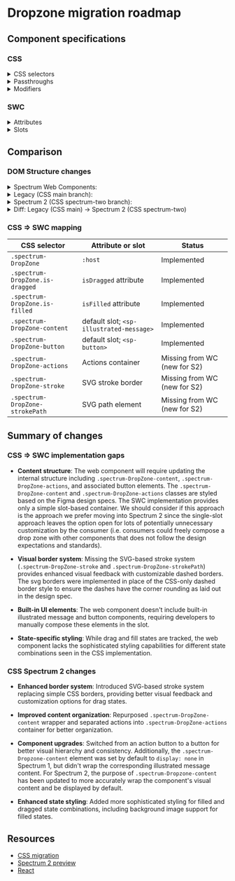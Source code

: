 # Dropzone migration roadmap

## Component specifications

### CSS

<details>
<summary>CSS selectors</summary>

- `.spectrum-DropZone`
- `.spectrum-DropZone .spectrum-IllustratedMessage`

**Subcomponents:**

- `.spectrum-DropZone-actions`
- `.spectrum-DropZone.is-filled.is-dragged .spectrum-DropZone-actions`
- `.spectrum-DropZone-button`
- `.spectrum-DropZone-button .spectrum-Button-label`
- `.spectrum-DropZone-content`
- `.spectrum-DropZone.is-filled.is-dragged .spectrum-DropZone-content`
- `.spectrum-DropZone-stroke`
- `.spectrum-DropZone-strokePath`
- `.spectrum-DropZone.is-dragged .spectrum-DropZone-strokePath`
- `.spectrum-DropZone:has(.spectrum-DropZone-stroke)`

**Interactive states:**

- `.spectrum-DropZone-button:focus`
- `.spectrum-DropZone-button:hover`
- `.spectrum-DropZone:focus-visible`

**Variants:**

- `.spectrum-DropZone.is-dragged`
- `.spectrum-DropZone.is-filled`
- `.spectrum-DropZone.is-filled.is-dragged`

</details>

<details>
<summary>Passthroughs</summary>

- `--mod-button-border-radius`
- `--mod-illustrated-message-description-font-size`
- `--mod-illustrated-message-description-position`
- `--mod-illustrated-message-description-to-action`
- `--mod-illustrated-message-description-z-index`
- `--mod-illustrated-message-display`
- `--mod-illustrated-message-illustration-color`
- `--mod-illustrated-message-vertical-maximum-width`

</details>

<details>
<summary>Modifiers</summary>

- `--mod-drop-zone-background-color`
- `--mod-drop-zone-background-color-opacity`
- `--mod-drop-zone-background-color-opacity-filled`
- `--mod-drop-zone-body-font-size`
- `--mod-drop-zone-body-to-action`
- `--mod-drop-zone-border-color`
- `--mod-drop-zone-border-color-hover`
- `--mod-drop-zone-border-dash-gap`
- `--mod-drop-zone-border-dash-length`
- `--mod-drop-zone-border-style`
- `--mod-drop-zone-border-style-dragged`
- `--mod-drop-zone-border-width`
- `--mod-drop-zone-content-background-color`
- `--mod-drop-zone-content-bottom-to-text`
- `--mod-drop-zone-content-font-family`
- `--mod-drop-zone-content-font-size`
- `--mod-drop-zone-content-font-weight`
- `--mod-drop-zone-content-height`
- `--mod-drop-zone-content-max-width`
- `--mod-drop-zone-content-maximum-width`
- `--mod-drop-zone-content-top-to-text`
- `--mod-drop-zone-corner-radius`
- `--mod-drop-zone-edge-to-text`
- `--mod-drop-zone-illustration-color-hover`
- `--mod-drop-zone-inline-size`
- `--mod-drop-zone-padding`
- `--mod-drop-zone-title-line-height`

</details>

### SWC

<details>
<summary>Attributes</summary>

- `dropEffect` (String) - Controls the feedback during drag and drop: 'copy', 'move', 'link', or 'none'
- `isDragged` (Boolean) - Indicates that files are currently being dragged over the dropzone
- `isFilled` (Boolean) - Set to indicate that the component is in a filled state

</details>

<details>
<summary>Slots</summary>

- Default slot - drop zone content (i.e. `<sp-illustrated-message>`, links, instructive copy)

</details>

## Comparison

### DOM Structure changes

<details>
<summary>Spectrum Web Components:</summary>

```html
<!-- The default slot is intended for `<sp-illustrated-message>`, links, instructive copy, etc. that make up the dropzone content. -->
<slot></slot>
```

</details>

<details>
<summary>Legacy (CSS main branch):</summary>

```html
<div class="spectrum-DropZone" role="region" tabindex="0">
    <div class="spectrum-IllustratedMessage">
        <svg class="spectrum-IllustratedMessage-illustration">
            <!-- Custom illustration SVG and illustrated message markup -->
        </svg>
    </div>

    <!-- dropzone content is display: none by default -->
    <div class="spectrum-DropZone-content">
        <button class="spectrum-DropZone-button">Select files</button>
        <!-- .spectrum-ActionButton markup -->
    </div>
</div>
```

</details>

<details>
<summary>Spectrum 2 (CSS spectrum-two branch):</summary>

```html
<div class="spectrum-DropZone" role="region" tabindex="0">
    <svg
        class="spectrum-DropZone-stroke"
        xmlns="http://www.w3.org/2000/svg"
        preserveAspectRatio="none"
    >
        <rect
            x="1"
            y="1"
            rx="10px"
            ry="10px"
            fill="none"
            width="100%"
            height="100%"
            stroke-linecap="round"
            stroke-linejoin="round"
            vector-effect="non-scaling-stroke"
            class="spectrum-DropZone-strokePath"
        />
    </svg>

    <div class="spectrum-DropZone-content">
        <div class="spectrum-IllustratedMessage">
            <svg class="spectrum-IllustratedMessage-illustration">
                <!-- Custom illustration SVG -->
            </svg>
        </div>

        <div class="spectrum-DropZone-actions">
            <button class="spectrum-Button">
                <!-- .spectrum-Button markup -->
            </button>
        </div>
    </div>
</div>
```

</details>

<details>
<summary>Diff: Legacy (CSS main) → Spectrum 2 (CSS spectrum-two)</summary>

### HTML Output Diff

**Key Structural Changes:**

```diff
<div class="spectrum-DropZone" role="region" tabindex="0">
+ <svg class="spectrum-DropZone-stroke" xmlns="http://www.w3.org/2000/svg" preserveAspectRatio="none">
+   <rect x="1" y="1" rx="10px" ry="10px" fill="none" width="100%" height="100%" stroke-linecap="round" stroke-linejoin="round" vector-effect="non-scaling-stroke" class="spectrum-DropZone-strokePath" />
+ </svg>

- <div class="spectrum-IllustratedMessage">
-   <svg class="spectrum-IllustratedMessage-illustration">
-     <!-- Custom illustration SVG and illustrated message markup -->
-   </svg>
- </div>
-
  <div class="spectrum-DropZone-content">
-   <button class="spectrum-DropZone-button">Select files</button>
-     <!-- .spectrum-ActionButton markup -->
+   <div class="spectrum-IllustratedMessage">
+     <svg class="spectrum-IllustratedMessage-illustration">
+       <!-- Custom illustration SVG -->
+     </svg>
+   </div>
+
+   <div class="spectrum-DropZone-actions">
+     <button class="spectrum-Button">
+        <!-- .spectrum-Button markup -->
+     </button>
+   </div>
  </div>
</div>
```

### Key Changes in HTML Structure

1. **Enhanced visual border**: Added SVG stroke element (`.spectrum-DropZone-stroke`) with customizable dashed border styling that provides better visual feedback during drag operations.

2. **Restructured content organization**: Moved the illustrated message inside the `.spectrum-DropZone-content` container and separated actions into dedicated `.spectrum-DropZone-actions` container for better structural hierarchy.

3. **Button component upgrade**: Switched from `ActionButton` to `Button` component for improved consistency with other Spectrum components.

4. **Improved content flow**: The content container now properly wraps both the illustrated message and actions, creating a more logical content structure.

</details>

### CSS => SWC mapping

| CSS selector                    | Attribute or slot                        | Status                       |
| ------------------------------- | ---------------------------------------- | ---------------------------- |
| `.spectrum-DropZone`            | `:host`                                  | Implemented                  |
| `.spectrum-DropZone.is-dragged` | `isDragged` attribute                    | Implemented                  |
| `.spectrum-DropZone.is-filled`  | `isFilled` attribute                     | Implemented                  |
| `.spectrum-DropZone-content`    | default slot; `<sp-illustrated-message>` | Implemented                  |
| `.spectrum-DropZone-button`     | default slot; `<sp-button>`              | Implemented                  |
| `.spectrum-DropZone-actions`    | Actions container                        | Missing from WC (new for S2) |
| `.spectrum-DropZone-stroke`     | SVG stroke border                        | Missing from WC (new for S2) |
| `.spectrum-DropZone-strokePath` | SVG path element                         | Missing from WC (new for S2) |

## Summary of changes

### CSS => SWC implementation gaps

- **Content structure**: The web component will require updating the internal structure including `.spectrum-DropZone-content`, `.spectrum-DropZone-actions`, and associated button elements. The `.spectrum-DropZone-content` and `.spectrum-DropZone-actions` classes are styled based on the Figma design specs. The SWC implementation provides only a simple slot-based container. We should consider if this approach is the approach we prefer moving into Spectrum 2 since the single-slot approach leaves the option open for lots of potentially unnecessary customization by the consumer (i.e. consumers could freely compose a drop zone with other components that does not follow the design expectations and standards).

- **Visual border system**: Missing the SVG-based stroke system (`.spectrum-DropZone-stroke` and `.spectrum-DropZone-strokePath`) provides enhanced visual feedback with customizable dashed borders. The svg borders were implemented in place of the CSS-only dashed border style to ensure the dashes have the corner rounding as laid out in the design spec.

- **Built-in UI elements**: The web component doesn't include built-in illustrated message and button components, requiring developers to manually compose these elements in the slot.

- **State-specific styling**: While drag and fill states are tracked, the web component lacks the sophisticated styling capabilities for different state combinations seen in the CSS implementation.

### CSS Spectrum 2 changes

- **Enhanced border system**: Introduced SVG-based stroke system replacing simple CSS borders, providing better visual feedback and customization options for drag states.

- **Improved content organization**: Repurposed `.spectrum-DropZone-content` wrapper and separated actions into `.spectrum-DropZone-actions` container for better organization.

- **Component upgrades**: Switched from an action button to a button for better visual hierarchy and consistency. Additionally, the `.spectrum-Dropzone-content` element was set by default to `display: none` in Spectrum 1, but didn't wrap the corresponding illustrated message content. For Spectrum 2, the purpose of `.spectrum-Dropzone-content` has been updated to more accurately wrap the component's visual content and be displayed by default.

- **Enhanced state styling**: Added more sophisticated styling for filled and dragged state combinations, including background image support for filled states.

## Resources

- [CSS migration](https://github.com/adobe/spectrum-css/pull/3429)
- [Spectrum 2 preview](https://spectrumcss.z13.web.core.windows.net/pr-2352/index.html?path=/docs/components-drop-zone--docs)
- [React](https://react-spectrum.adobe.com/s2/index.html?path=/docs/dropzone--docs)
